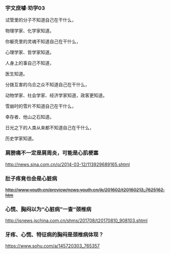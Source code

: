 ### 宇文庶噱·劝学03

试管里的分子不知道自己在干什么，

物理学家、化学家知道。

你躯壳里的灵魂不知道自己在干什么，

心理学家、哲学家知道。

人身上的事自己不知道，

医生知道。

分拨互害的乌合之众不知道自己在干什么，

动物学家、社会学家、经济学家知道，政客更知道。

雪崩时的雪片不知道自己在干什么，

幸存者、他山之石知道。

日光之下的人类从来都不知道自己在干什么，

历史学家知道。

### 肩膀痛不一定是肩周炎，可能是心肌梗塞
http://news.sina.com.cn/o/2014-03-12/113929689165.shtml

### 肚子疼竟也会是心脏病
~~http://www.youth.cn/preview/news.youth.cn/jk/201602/t20160213_7625162.htm~~

### 心慌、胸闷以为“心脏病”一查“颈椎病
http://jsnews.jschina.com.cn/shms/201708/t20170810_908103.shtml

### 牙疼、心慌、特征病的胸闷是颈椎病体现？
https://www.sohu.com/a/145720303_765357
